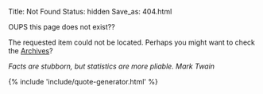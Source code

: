 Title: Not Found
Status: hidden
Save_as: 404.html

OUPS this page does not exist??

The requested item could not be located. Perhaps you might want to check
the [Archives](/archives.html)?


  _Facts are stubborn, but statistics are more pliable. Mark Twain_


{% include 'include/quote-generator.html' %}

